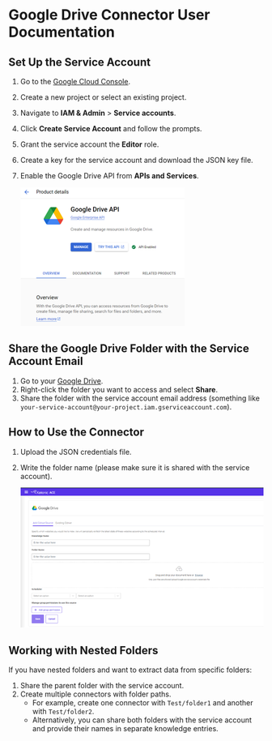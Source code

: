 # Google Drive Connector User Documentation

## Set Up the Service Account

1. Go to the [Google Cloud Console](https://console.cloud.google.com/).
2. Create a new project or select an existing project.
3. Navigate to **IAM & Admin** > **Service accounts**.
4. Click **Create Service Account** and follow the prompts.
5. Grant the service account the **Editor** role.
6. Create a key for the service account and download the JSON key file.
7. Enable the Google Drive API from **APIs and Services**.

   ![GoogleDrive](Images/GoogleDrive1.png)

## Share the Google Drive Folder with the Service Account Email

1. Go to your [Google Drive](https://drive.google.com/).
2. Right-click the folder you want to access and select **Share**.
3. Share the folder with the service account email address (something like `your-service-account@your-project.iam.gserviceaccount.com`).

## How to Use the Connector

1. Upload the JSON credentials file.
2. Write the folder name (please make sure it is shared with the service account).

   ![GoogleDrive](Images/GoogleDrive2.png)

## Working with Nested Folders

If you have nested folders and want to extract data from specific folders:

1. Share the parent folder with the service account.
2. Create multiple connectors with folder paths.
   - For example, create one connector with `Test/folder1` and another with `Test/folder2`.
   - Alternatively, you can share both folders with the service account and provide their names in separate knowledge entries.
